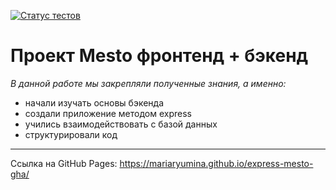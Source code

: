 [![Статус тестов](../../actions/workflows/tests.yml/badge.svg)](../../actions/workflows/tests.yml)

# Проект Mesto фронтенд + бэкенд

*В данной работе мы закрепляли полученные знания, а именно:*

* начали изучать основы бэкенда
* создали приложение методом express
* учились взаимодействовать с базой данных
* структурировали код


---

Ссылка на GitHub Pages: https://mariaryumina.github.io/express-mesto-gha/


